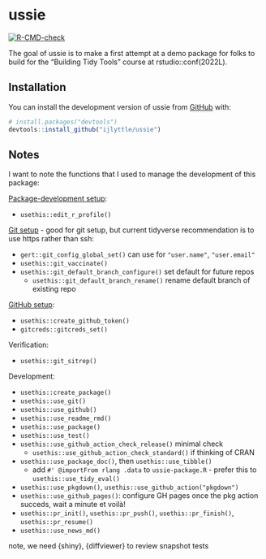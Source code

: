 
<!-- README.md is generated from README.Rmd. Please edit that file -->

# ussie

<!-- badges: start -->

[![R-CMD-check](https://github.com/ijlyttle/ussie/workflows/R-CMD-check/badge.svg)](https://github.com/ijlyttle/ussie/actions)
<!-- badges: end -->

The goal of ussie is to make a first attempt at a demo package for folks
to build for the “Building Tidy Tools” course at rstudio::conf(2022L).

## Installation

You can install the development version of ussie from
[GitHub](https://github.com/) with:

``` r
# install.packages("devtools")
devtools::install_github("ijlyttle/ussie")
```

## Notes

I want to note the functions that I used to manage the development of
this package:

[Package-development
setup](https://r-pkgs.org/setup.html#personal-startup-configuration):

-   `usethis::edit_r_profile()`

[Git setup](https://r-pkgs.org/git.html#git-setup) - good for git setup,
but current tidyverse recommendation is to use https rather than ssh:

-   `gert::git_config_global_set()` can use for `"user.name"`,
    `"user.email"`
-   `usethis::git_vaccinate()`
-   `usethis::git_default_branch_configure()` set default for future
    repos
    -   `usethis::git_default_branch_rename()` rename default branch of
        existing repo

[GitHub setup](https://usethis.r-lib.org/articles/git-credentials.html):

-   `usethis::create_github_token()`
-   `gitcreds::gitcreds_set()`

Verification:

-   `usethis::git_sitrep()`

Development:

-   `usethis::create_package()`
-   `usethis::use_git()`
-   `usethis::use_github()`
-   `usethis::use_readme_rmd()`
-   `usethis::use_package()`
-   `usethis::use_test()`
-   `usethis::use_github_action_check_release()` minimal check
    -   `usethis::use_github_action_check_standard()` if thinking of
        CRAN
-   `usethis::use_package_doc()`, then `usethis::use_tibble()`
    -   add `#' @importFrom rlang .data` to `ussie-package.R` - prefer
        this to `usethis::use_tidy_eval()`
-   `usethis::use_pkgdown()`, `usethis::use_github_action("pkgdown")`
-   `usethis::use_github_pages()`: configure GH pages once the pkg
    action succeds, wait a minute et voilà!
-   `usethis::pr_init()`, `usethis::pr_push()`, `usethis::pr_finish()`,
    `usethis::pr_resume()`
-   `usethis::use_news_md()`

note, we need {shiny}, {diffviewer} to review snapshot tests
